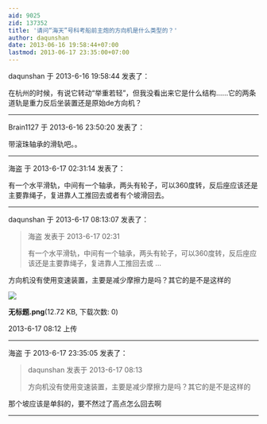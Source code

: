 ```yaml
---
aid: 9025
zid: 137352
title: '请问“海天”号科考船前主炮的方向机是什么类型的？'
author: daqunshan
date: 2013-06-16 19:58:44+07:00
lastmod: 2013-06-17 23:35:00+07:00
---
```


daqunshan 于 2013-6-16 19:58:44 发表了：

在杭州的时候，有说它转动“举重若轻”，但我没看出来它是什么结构……它的两条道轨是重力反后坐装置还是原始de方向机？

---------

Brain1127 于 2013-6-16 23:50:20 发表了：

带滚珠轴承的滑轨吧。。

---------

海盗 于 2013-6-17 02:31:14 发表了：

有一个水平滑轨，中间有一个轴承，两头有轮子，可以360度转，反后座应该还是主要靠绳子，复进靠人工推回去或者有个坡滑回去。

---------

daqunshan 于 2013-6-17 08:13:07 发表了：

> 海盗 发表于 2013-6-17 02:31
> 
> 有一个水平滑轨，中间有一个轴承，两头有轮子，可以360度转，反后座应该还是主要靠绳子，复进靠人工推回去或 ...



方向机没有使用变速装置，主要是减少摩擦力是吗？其它的是不是这样的

![](https://mirrors.tuna.tsinghua.edu.cn/osdn/lgqm/72877/081228jp3ofvcsvf3xpvqv.png)



**无标题.png**(12.72 KB, 下载次数: 0)



2013-6-17 08:12 上传

---------

海盗 于 2013-6-17 23:35:05 发表了：

> daqunshan 发表于 2013-6-17 08:13
> 
> 方向机没有使用变速装置，主要是减少摩擦力是吗？其它的是不是这样的



那个坡应该是单斜的，要不然过了高点怎么回去啊

---------

